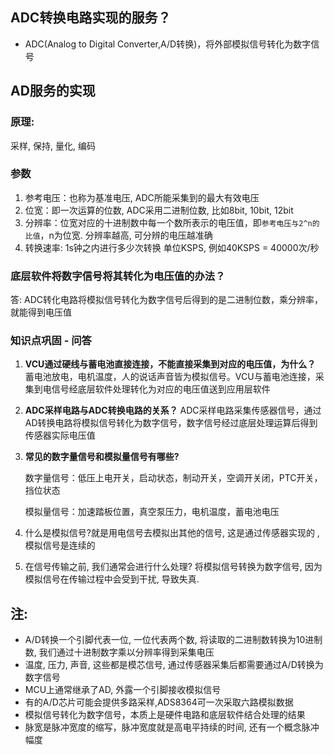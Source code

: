 ## ADC转换电路实现的服务？

- ADC(Analog to Digital Converter,A/D转换)，将外部模拟信号转化为数字信号

## AD服务的实现

### 原理:

采样, 保持, 量化, 编码

### 参数

1. 参考电压：也称为基准电压, ADC所能采集到的最大有效电压
2. 位宽：即一次运算的位数, ADC采用二进制位数, 比如8bit, 10bit, 12bit
3. 分辨率：位宽对应的十进制数中每一个数所表示的电压值，即`参考电压与2^n的比值`，n为位宽. 分辨率越高, 可分辨的电压越准确
4. 转换速率: 1s钟之内进行多少次转换  单位KSPS, 例如40KSPS = 40000次/秒

### 底层软件将数字信号将其转化为电压值的办法？

答: ADC转化电路将模拟信号转化为数字信号后得到的是二进制位数，乘分辨率，就能得到电压值

### 知识点巩固 - 问答

1. **VCU通过硬线与蓄电池直接连接，不能直接采集到对应的电压值，为什么？**
   蓄电池放电，电机温度，人的说话声音皆为模拟信号。VCU与蓄电池连接，采集到电信号经底层软件处理转化为对应的电压值送到应用层软件

2. **ADC采样电路与ADC转换电路的关系？**
   ADC采样电路采集传感器信号，通过AD转换电路将模拟信号转化为数字信号，数字信号经过底层处理运算后得到传感器实际电压值

3. **常见的数字量信号和模拟量信号有哪些?**

   数字量信号：低压上电开关，启动状态，制动开关，空调开关闭，PTC开关，挡位状态

   模拟量信号：加速踏板位置，真空泵压力，电机温度，蓄电池电压

4. 什么是模拟信号?就是用电信号去模拟出其他的信号, 这是通过传感器实现的 ,模拟信号是连续的
5. 在信号传输之前, 我们通常会进行什么处理? 将模拟信号转换为数字信号, 因为模拟信号在传输过程中会受到干扰, 导致失真.

## 注:

- A/D转换一个引脚代表一位, 一位代表两个数,  将读取的二进制数转换为10进制数, 我们通过十进制数字乘以分辨率得到采集电压
- 温度, 压力, 声音, 这些都是模芯信号, 通过传感器采集后都需要通过A/D转换为数字信号
- MCU上通常继承了AD, 外露一个引脚接收模拟信号
- 有的A/D芯片可能会提供多路采样,ADS8364可一次采取六路模拟数据
- 模拟信号转化为数字信号，本质上是硬件电路和底层软件结合处理的结果
- 脉宽是脉冲宽度的缩写，脉冲宽度就是高电平持续的时间, 还有一个概念脉冲幅度

